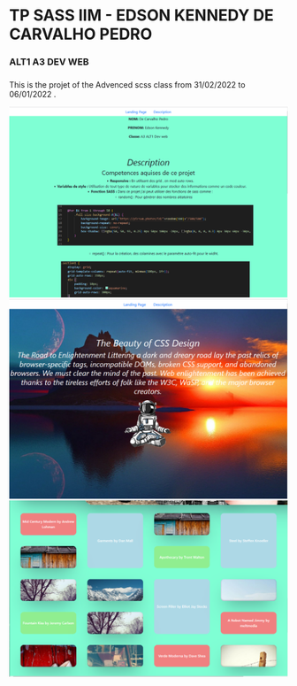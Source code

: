 # TP SASS  IIM - EDSON KENNEDY DE CARVALHO PEDRO
### ALT1 A3 DEV WEB
### 

This is the projet of the Advenced scss class from 31/02/2022 to 06/01/2022 .

![img.png](img/back-grpud3.PNG)
![img.png](img/back-grpud.PNG)
![img.png](img/back-grpud2.PNG)



